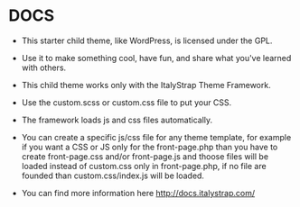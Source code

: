 # DOCS

* This starter child theme, like WordPress, is licensed under the GPL.
* Use it to make something cool, have fun, and share what you've learned with others.
* This child theme works only with the ItalyStrap Theme Framework.

* Use the custom.scss or custom.css file to put your CSS.

* The framework loads js and css files automatically.

* You can create a specific js/css file for any theme template, for example if you want a CSS or JS only for the front-page.php than you have to create front-page.css and/or front-page.js and thoose files will be loaded instead of custom.css only in front-page.php, if no file are founded than custom.css/index.js will be loaded.

* You can find more information here http://docs.italystrap.com/